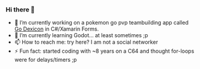 ### Hi there 👋

- 🔭 I’m currently working on a pokemon go pvp teambuilding app called [Go Dexicon](https://play.google.com/store/apps/details?id=de.brandtware.godexicon) in C#/Xamarin Forms.
- 🌱 I’m currently learning Godot... at least sometimes ;p
- 📫 How to reach me: try here? I am not a social networker
- ⚡ Fun fact: started coding with ~8 years on a C64 and thought for-loops were for delays/timers ;p

